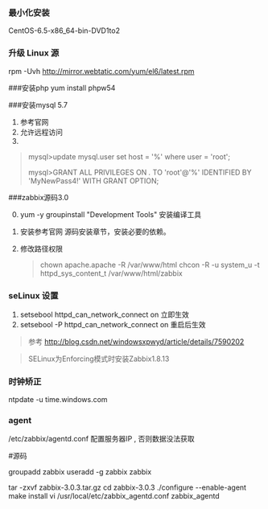 

### 最小化安装
CentOS-6.5-x86_64-bin-DVD1to2

### 升级 Linux 源

rpm -Uvh http://mirror.webtatic.com/yum/el6/latest.rpm


###安装php
yum install phpw54


###安装mysql 5.7
1. 参考官网
2. 允许远程访问    
3.
> mysql>update mysql.user set host = '%' where user = 'root';
>
> mysql>GRANT ALL PRIVILEGES ON *.* TO 'root'@'%' IDENTIFIED BY 'MyNewPass4!' WITH GRANT OPTION;



###zabbix源码3.0

0.  yum -y groupinstall "Development Tools" 安装编译工具

1. 安装参考官网 源码安装章节，安装必要的依赖。
2. 修改路径权限
   > chown apache.apache -R /var/www/html
   > chcon -R -u system_u -t httpd_sys_content_t /var/www/html/zabbix


### seLinux 设置
1. setsebool httpd_can_network_connect on  立即生效
2. setsebool -P httpd_can_network_connect on 重启后生效

>参考 http://blog.csdn.net/windowsxpwyd/article/details/7590202

>SELinux为Enforcing模式时安装Zabbix1.8.13

### 时钟矫正

ntpdate -u time.windows.com


### agent
 /etc/zabbix/agentd.conf 配置服务器IP , 否则数据没法获取




#源码

groupadd zabbix
 useradd -g zabbix zabbix

 tar -zxvf zabbix-3.0.3.tar.gz
cd zabbix-3.0.3
 ./configure --enable-agent
make install
vi /usr/local/etc/zabbix_agentd.conf
zabbix_agentd
